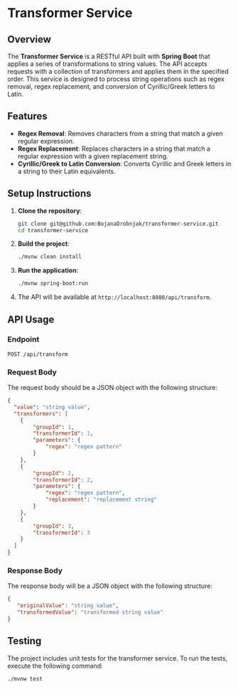 # Transformer Service

## Overview
The **Transformer Service** is a RESTful API built with **Spring Boot** that applies a series of transformations to string values. The API accepts requests with a collection of transformers and applies them in the specified order. This service is designed to process string operations such as regex removal, regex replacement, and conversion of Cyrillic/Greek letters to Latin.

## Features
- **Regex Removal**: Removes characters from a string that match a given regular expression.
- **Regex Replacement**: Replaces characters in a string that match a regular expression with a given replacement string.
- **Cyrillic/Greek to Latin Conversion**: Converts Cyrillic and Greek letters in a string to their Latin equivalents.

## Setup Instructions

1. **Clone the repository**:
    ```bash
    git clone git@github.com:BojanaDrobnjak/transformer-service.git
    cd transformer-service
    ```

2. **Build the project**:
    ```bash
    ./mvnw clean install
    ```

3. **Run the application**:
    ```bash
    ./mvnw spring-boot:run
    ```

4. The API will be available at `http://localhost:8080/api/transform`.


## API Usage

### Endpoint
`POST /api/transform`

### Request Body

The request body should be a JSON object with the following structure:

```json
{
  "value": "string value",
  "transformers": [
    {
        "groupId": 1,
        "transformerId": 1,
        "parameters": {
            "regex": "regex pattern"
        }
    },
    {
        "groupId": 2,
        "transformerId": 2,
        "parameters": {
            "regex": "regex pattern",
            "replacement": "replacement string"
        }
    },
    {
        "groupId": 3,
        "transformerId": 3
    }
  ]
}
```

### Response Body

The response body will be a JSON object with the following structure:

```json
{
   "originalValue": "string value", 
   "transformedValue": "transformed string value"
}
```

## Testing

The project includes unit tests for the transformer service. To run the tests, execute the following command:

```bash
./mvnw test
```
